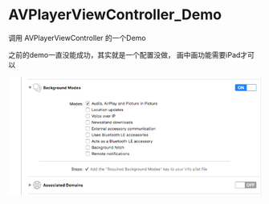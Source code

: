 # AVPlayerViewController_Demo
调用 AVPlayerViewController 的一个Demo

之前的demo一直没能成功，其实就是一个配置没做， 画中画功能需要iPad才可以

![](https://github.com/jiutianhuanpei/AVPlayerViewController_Demo/raw/master/AVPlayerViewController_Demo/111.png)
